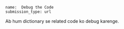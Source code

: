 ```ngMeta
name:  Debug the Code
submission_type: url
```

Ab hum dictionary se related code ko debug karenge.
